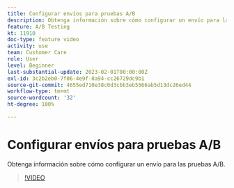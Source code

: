 ```yaml
---
title: Configurar envíos para pruebas A/B
description: Obtenga información sobre cómo configurar un envío para las pruebas A/B.
feature: A/B Testing
kt: 11910
doc-type: feature video
activity: use
team: Customer Care
role: User
level: Beginner
last-substantial-update: 2023-02-01T00:00:00Z
exl-id: 3c2b2eb0-7f06-4e9f-8a94-cc26729dc9b1
source-git-commit: 4655ed710e38c0d3cbb3eb5566ab5d13dc26ed44
workflow-type: tm+mt
source-wordcount: '32'
ht-degree: 100%

---
```


# Configurar envíos para pruebas A/B

Obtenga información sobre cómo configurar un envío para las pruebas A/B.

>[!VIDEO](https://video.tv.adobe.com/v/3415929?quality=12&learn=on)
